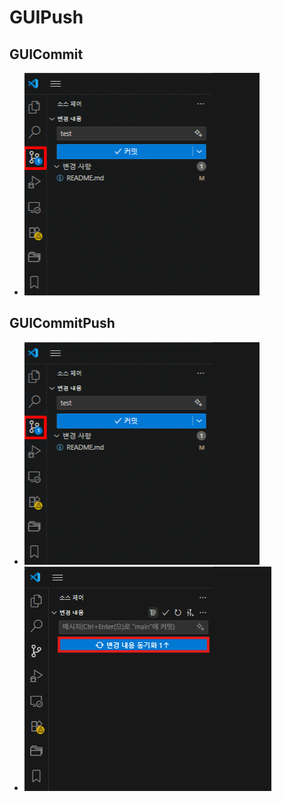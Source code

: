 # GUIPush
## GUICommit
- ![GUICommit](res/GUICommit.gif)  
## GUICommitPush
- ![GUICommit](res/GUICommit.gif)
- ![GUIPush](res/GUIPush.gif)  
